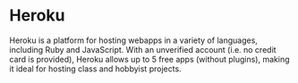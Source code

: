 # Heroku

Heroku is a platform for hosting webapps in a variety of languages, including Ruby and JavaScript. With an unverified account (i.e. no credit card is provided), Heroku allows up to 5 free apps (without plugins), making it ideal for hosting class and hobbyist projects.
